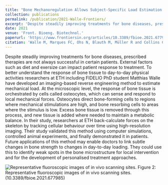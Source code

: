 ```yaml
---
title: "Bone Mechanoregulation Allows Subject-Specific Load Estimation Based on Time-Lapsed Micro-CT and HR-pQCT in Vivo"
collection: publications
permalink: /publication/2021-Walle-Frontiers/
excerpt: 'Despite steadily improving treatments for bone diseases, prescribed therapies are not always successful in certain patients.'
date: 2021
venue: 'Front. Bioeng. Biotechnol.'
paperurl: 'https://www.frontiersin.org/articles/10.3389/fbioe.2021.677985/full'
citation: 'Walle M, Marques FC, Ohs N, Blauth M, Müller R and Collins CJ (2021) Bone Mechanoregulation Allows Subject-Specific Load Estimation Based on Time-Lapsed Micro-CT and HR-pQCT in Vivo. Front. Bioeng. Biotechnol. 9:677985. doi: 10.3389/fbioe.2021.677985'
---
```


Despite steadily improving treatments for bone diseases, prescribed therapies are not always successful in certain patients. External factors such as diet and exersize can impact patient response to treatment. To better understand the response of bone tissue to day-to-day physical activities researchers at ETH including FIDELIO PhD student Matthias Walle have developed an imaging-based reverse engineering method to estimate mechanical load. At the microscopic level, the response of bone tissue is orchestrated by cells called osteocytes, which can sense and respond to local mechanical forces. Osteocytes direct bone-forming cells to regions where mechanical stimulations are high, and bone resorbing cells to areas where the stimulus is low. Excess bone tissue is removed through this process, and new tissue is added where needed to maintain a metabolic balance. In their study, researchers at ETH back-calculate forces on the skeleton by tracking cellular behaviour over time using high-resolution imaging. Their study validated this method using computer simulations, controlled animal experiments, and finally demonstrated it in patients. Future applications of this method may enable doctors to link subtle changes in bone strength to changes in day-to-day loading. They could use this to identify weak spots in the bone microstructure for local intervention and for the development of personalised treatment approaches.

![Representative fluoroscopic images of in vivo scanning sites.](https://www.frontiersin.org/files/Articles/677985/fbioe-09-677985-HTML/image_m/fbioe-09-677985-g001.jpg)
Figure 2: Representative fluoroscopic images of in vivo scanning sites. (10.3389/fbioe.2021.677985)
